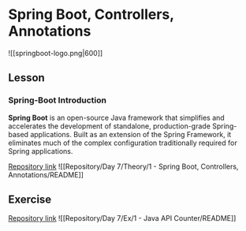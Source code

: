 # Spring Boot, Controllers, Annotations

![[springboot-logo.png|600]]
## Lesson
### Spring-Boot Introduction
**Spring Boot** is an open-source Java framework that simplifies and accelerates the development of standalone, production-grade Spring-based applications. Built as an extension of the Spring Framework, it eliminates much of the complex configuration traditionally required for Spring applications.

[Repository link](https://github.com/boolean-uk/java-api-counter-workshop.git)
![[Repository/Day 7/Theory/1 - Spring Boot, Controllers, Annotations/README]]

## Exercise
[Repository link](https://github.com/boolean-uk/java-api-counter.git)
![[Repository/Day 7/Ex/1 - Java API Counter/README]]